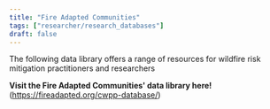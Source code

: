 ```yaml
---
title: "Fire Adapted Communities"
tags: ["researcher/research_databases"]
draft: false
---
```


The following data library offers a range of resources for wildfire risk mitigation practitioners and researchers

**Visit the Fire Adapted Communities' data library here!** (https://fireadapted.org/cwpp-database/)

